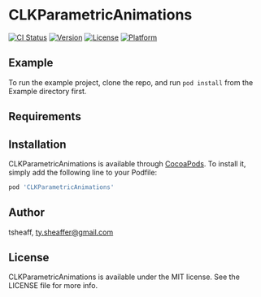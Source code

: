 # CLKParametricAnimations

[![CI Status](https://img.shields.io/travis/tsheaff/CLKParametricAnimations.svg?style=flat)](https://travis-ci.org/tsheaff/CLKParametricAnimations)
[![Version](https://img.shields.io/cocoapods/v/CLKParametricAnimations.svg?style=flat)](https://cocoapods.org/pods/CLKParametricAnimations)
[![License](https://img.shields.io/cocoapods/l/CLKParametricAnimations.svg?style=flat)](https://cocoapods.org/pods/CLKParametricAnimations)
[![Platform](https://img.shields.io/cocoapods/p/CLKParametricAnimations.svg?style=flat)](https://cocoapods.org/pods/CLKParametricAnimations)

## Example

To run the example project, clone the repo, and run `pod install` from the Example directory first.

## Requirements

## Installation

CLKParametricAnimations is available through [CocoaPods](https://cocoapods.org). To install
it, simply add the following line to your Podfile:

```ruby
pod 'CLKParametricAnimations'
```

## Author

tsheaff, ty.sheaffer@gmail.com

## License

CLKParametricAnimations is available under the MIT license. See the LICENSE file for more info.
